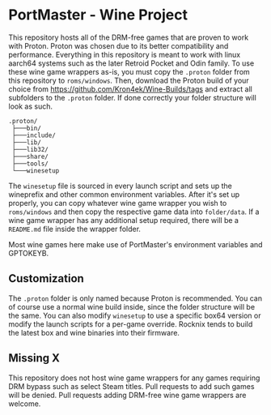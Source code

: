 # PortMaster - Wine Project

This repository hosts all of the DRM-free games that are proven to work with Proton. Proton was chosen due to its better compatibility and performance. Everything in this repository is meant to work with linux aarch64 systems such as the later Retroid Pocket and Odin family. To use these wine game wrappers as-is, you must copy the `.proton` folder from this repository to `roms/windows`. Then, download the Proton build of your choice from https://github.com/Kron4ek/Wine-Builds/tags and extract all subfolders to the `.proton` folder. If done correctly your folder structure will look as such.

```
.proton/
 ├───bin/
 ├───include/
 ├───lib/
 ├───lib32/
 ├───share/
 ├───tools/
 └───winesetup
```

The `winesetup` file is sourced in every launch script and sets up the wineprefix and other common environment variables. After it's set up properly, you can copy whatever wine game wrapper you wish to `roms/windows` and then copy the respective game data into `folder/data`. If a wine game wrapper has any additional setup required, there will be a `README.md` file inside the wrapper folder.

Most wine games here make use of PortMaster's environment variables and GPTOKEYB.

## Customization

The `.proton` folder is only named because Proton is recommended. You can of course use a normal wine build inside, since the folder structure will be the same. You can also modify `winesetup` to use a specific box64 version or modify the launch scripts for a per-game override. Rocknix tends to build the latest box and wine binaries into their firmware.

## Missing X

This repository does not host wine game wrappers for any games requiring DRM bypass such as select Steam titles. Pull requests to add such games will be denied. Pull requests adding DRM-free wine game wrappers are welcome.